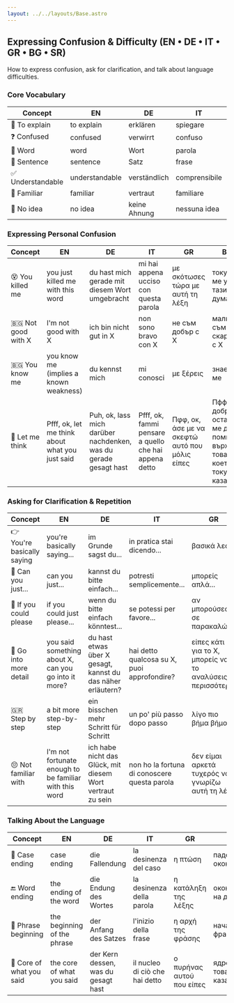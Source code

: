 ```yaml
---
layout: ../../layouts/Base.astro
---
```

## Expressing Confusion & Difficulty (EN • DE • IT • GR • BG • SR)

How to express confusion, ask for clarification, and talk about language difficulties.

### Core Vocabulary
| Concept | EN | DE | IT | GR | BG | SR |
|---|---|---|---|---|---|---|
| 🤔 To explain | to explain | erklären | spiegare | εξηγώ | обяснявам | objasniti |
| ❓ Confused | confused | verwirrt | confuso | μπερδεμένος | объркан | zbunjen |
| 📖 Word | word | Wort | parola | λέξη | дума | reč |
| 📄 Sentence | sentence | Satz | frase | πρόταση | изречение | rečenica |
| ✅ Understandable | understandable | verständlich | comprensibile | κατανοητό | разбираем | razumljiv |
| 👋 Familiar | familiar | vertraut | familiare | οικείο | познат | poznat |
| 🤷 No idea | no idea | keine Ahnung | nessuna idea | καμία ιδέα | никаква идея | nemam pojma |

### Expressing Personal Confusion
| Concept | EN | DE | IT | GR | BG | SR |
|---|---|---|---|---|---|---|
| 😵 You killed me | you just killed me with this word | du hast mich gerade mit diesem Wort umgebracht | mi hai appena ucciso con questa parola | με σκότωσες τώρα με αυτή τη λέξη | току-що ме уби с тази дума | upravo si me ubio ovom rečju |
| 🇧🇬 Not good with X | I'm not good with X | ich bin nicht gut in X | non sono bravo con X | не съм добър с X | малко съм скаран с X | nisam dobar sa X |
| 🇧🇬 You know me | you know me (implies a known weakness) | du kennst mich | mi conosci | με ξέρεις | знаеш ме | znaš me |
| 🤔 Let me think | Pfff, ok, let me think about what you just said | Puh, ok, lass mich darüber nachdenken, was du gerade gesagt hast | Pfff, ok, fammi pensare a quello che hai appena detto | Πφφ, οκ, άσε με να σκεφτώ αυτό που μόλις είπες | Пффф, добре, остави ме да помисля върху това, което току-що каза | Pfff, ok, pusti me da razmislim o tome što si upravo rekao |

### Asking for Clarification & Repetition
| Concept | EN | DE | IT | GR | BG | SR |
|---|---|---|---|---|---|---|
| 👉 You're basically saying | you're basically saying... | im Grunde sagst du... | in pratica stai dicendo... | βασικά λες... | всъщност казваш... | u suštini kažeš... |
| 🙏 Can you just... | can you just... | kannst du bitte einfach... | potresti semplicemente... | μπορείς απλά... | можеш ли просто... | možeš li samo... |
| 🙏 If you could please | if you could just please... | wenn du bitte einfach könntest... | se potessi per favore... | αν μπορούσες σε παρακαλώ... | ако можеш, моля... | ako bi mogao, molim te... |
| 🔎 Go into more detail | you said something about X, can you go into it more? | du hast etwas über X gesagt, kannst du das näher erläutern? | hai detto qualcosa su X, puoi approfondire? | είπες κάτι για το X, μπορείς να το αναλύσεις περισσότερο; | каза нещо за X, можеш ли да навлезеш в повече подробности? | rekao si nešto o X, možeš li detaljnije? |
| 🇬🇷 Step by step | a bit more step-by-step | ein bisschen mehr Schritt für Schritt | un po' più passo dopo passo | λίγο πιο βήμα βήμα | малко по-стъпка по стъпка | malo više korak po korak |
| 😔 Not familiar with | I'm not fortunate enough to be familiar with this word | ich habe nicht das Glück, mit diesem Wort vertraut zu sein | non ho la fortuna di conoscere questa parola | δεν είμαι αρκετά τυχερός να γνωρίζω αυτή τη λέξη | нямам щастието да съм запознат с тази дума | nisam te sreće da sam upoznat sa ovom rečju |

### Talking About the Language
| Concept | EN | DE | IT | GR | BG | SR |
|---|---|---|---|---|---|---|
| 🔡 Case ending | case ending | die Fallendung | la desinenza del caso | η πτώση | падежно окончание | padežni završetak |
| 🔚 Word ending | the ending of the word | die Endung des Wortes | la desinenza della parola | η κατάληξη της λέξης | окончанието на думата | završetak reči |
| 🏁 Phrase beginning | the beginning of the phrase | der Anfang des Satzes | l'inizio della frase | η αρχή της φράσης | началото на фразата | početak fraze |
| 🎯 Core of what you said | the core of what you said | der Kern dessen, was du gesagt hast | il nucleo di ciò che hai detto | ο πυρήνας αυτού που είπες | ядрото на това, което каза | suština onoga što si rekao |
